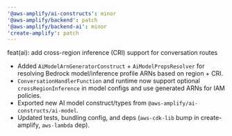```yaml
---
'@aws-amplify/ai-constructs': minor
'@aws-amplify/backend': patch
'@aws-amplify/backend-ai': minor
'create-amplify': patch
---
```


feat(ai): add cross-region inference (CRI) support for conversation routes

- Added `AiModelArnGeneratorConstruct` + `AiModelPropsResolver` for resolving Bedrock model/inference profile ARNs based on region + CRI.
- `ConversationHandlerFunction` and runtime now support optional `crossRegionInference` in model configs and use generated ARNs for IAM policies.
- Exported new AI model construct/types from `@aws-amplify/ai-constructs/ai-model`.
- Updated tests, bundling config, and deps (`aws-cdk-lib` bump in create-amplify, `aws-lambda` dep).
